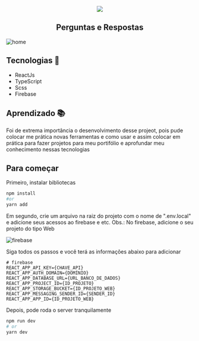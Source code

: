
<p align="center">
  <img src="https://user-images.githubusercontent.com/47863213/123531426-e5b52280-d6da-11eb-9dc5-1c1f0ed334ef.png" />
  <h2 align="center">Perguntas e Respostas</h2>
</p>

![home](https://user-images.githubusercontent.com/47863213/123531406-a71f6800-d6da-11eb-9668-101b94063742.png)

## Tecnologias 🚀

- ReactJs
- TypeScript
- Scss
- Firebase


## Aprendizado 📚

Foi de extrema importância o desenvolvimento desse projeot, pois pude colocar me prática novas ferramentas e como usar e assim colocar em prática para fazer projetos para meu portifólio e aprofundar meu conhecimento nessas tecnologias


## Para começar

Primeiro, instalar bibliotecas

```bash
npm install
#or
yarn add
```

Em segundo, crie um arquivo na raiz do projeto com o nome de ".env.local" e adicione seus acessos ao firebase e etc.
Obs.: No firebase, adicione o seu projeto do tipo Web

![firebase](https://user-images.githubusercontent.com/47863213/123531707-3a599d00-d6dd-11eb-9539-28bf8cf92199.png)

Siga todos os passos e você terá as informações abaixo para adicionar

```
# firebase
REACT_APP_API_KEY={CHAVE_API}
REACT_APP_AUTH_DOMAIN={DOMÍNIO}
REACT_APP_DATABASE_URL={URL_BANCO_DE_DADOS}
REACT_APP_PROJECT_ID={ID_PROJETO}
REACT_APP_STORAGE_BUCKET={ID_PROJETO_WEB}
REACT_APP_MESSAGING_SENDER_ID={SENDER_ID}
REACT_APP_APP_ID={ID_PROJETO_WEB}
```

Depois, pode roda o server tranquilamente

```bash
npm run dev
# or
yarn dev
```
